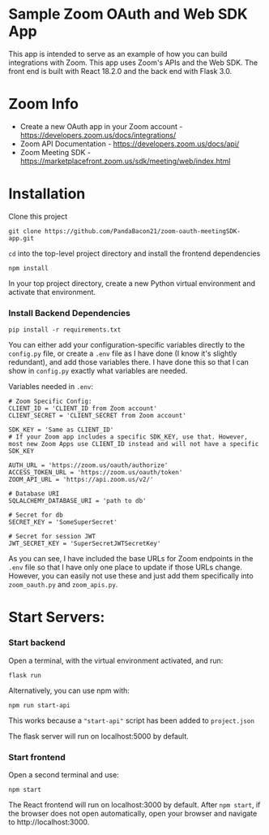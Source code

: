 # Sample Zoom OAuth and Web SDK App

This app is intended to serve as an example of how you can build integrations with Zoom. This app uses Zoom's APIs and the Web SDK. The front end is built with React 18.2.0 and the back end with Flask 3.0. 

 
# Zoom Info

- Create a new OAuth app in your Zoom account - https://developers.zoom.us/docs/integrations/
- Zoom API Documentation - https://developers.zoom.us/docs/api/
- Zoom Meeting SDK - https://marketplacefront.zoom.us/sdk/meeting/web/index.html

# Installation 
Clone this project 
```
git clone https://github.com/PandaBacon21/zoom-oauth-meetingSDK-app.git
```

```cd``` into the top-level project directory and install the frontend dependencies
```
npm install
```

In your top project directory, create a new Python virtual environment and activate that environment. 

### Install Backend Dependencies
```
pip install -r requirements.txt 
```

You can either add your configuration-specific variables directly to the ```config.py``` file, or create a ```.env``` file as I have done (I know it's slightly redundant), and add those variables there. I have done this so that I can show in ```config.py``` exactly what variables are needed. 

Variables needed in ```.env```: 

```
# Zoom Specific Config:
CLIENT_ID = 'CLIENT_ID from Zoom account'
CLIENT_SECRET = 'CLIENT_SECRET from Zoom account'

SDK_KEY = 'Same as CLIENT_ID'
# If your Zoom app includes a specific SDK_KEY, use that. However, most new Zoom Apps use CLIENT_ID instead and will not have a specific SDK_KEY

AUTH_URL = 'https://zoom.us/oauth/authorize'    
ACCESS_TOKEN_URL = 'https://zoom.us/oauth/token'
ZOOM_API_URL = 'https://api.zoom.us/v2/'

# Database URI 
SQLALCHEMY_DATABASE_URI = 'path to db'

# Secret for db
SECRET_KEY = 'SomeSuperSecret'

# Secret for session JWT
JWT_SECRET_KEY = 'SuperSecretJWTSecretKey'

```

As you can see, I have included the base URLs for Zoom endpoints in the ```.env``` file so that I have only one place to update if those URLs change. However, you can easily not use these and just add them specifically into ```zoom_oauth.py``` and ```zoom_apis.py```. 

# Start Servers: 

### Start backend
Open a terminal, with the virtual environment activated, and run:
```
flask run
```
Alternatively, you can use npm with:
```
npm run start-api
```
This works because a ```"start-api"``` script has been added to ```project.json```

The flask server will run on localhost:5000 by default.

### Start frontend
Open a second terminal and use: 
```
npm start
```

The React frontend will run on localhost:3000 by default. After ```npm start```, if the browser does not open automatically, open your browser and navigate to http://localhost:3000. 

